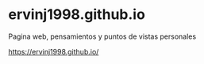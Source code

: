 # ervinj1998.github.io
Pagina web, pensamientos y puntos de vistas personales


https://ervinj1998.github.io/

